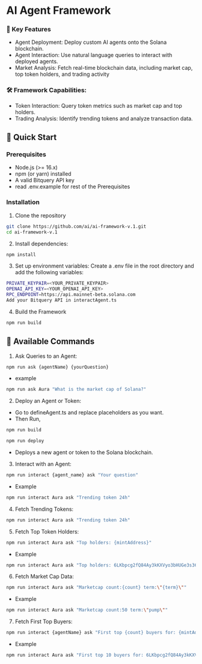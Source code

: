 
# AI Agent Framework


### 🌟 Key Features
- Agent Deployment: Deploy custom AI agents onto the Solana blockchain.
- Agent Interaction: Use natural language queries to interact with deployed agents.
- Market Analysis: Fetch real-time blockchain data, including market cap, top token holders, and trading activity


### 🛠 Framework Capabilities:
- Token Interaction: Query token metrics such as market cap and top holders.
- Trading Analysis: Identify trending tokens and analyze transaction data.


## 🚀 Quick Start
### Prerequisites
- Node.js (>= 16.x)
- npm (or yarn) installed
- A valid Bitquery API key
- read .env.example for rest of the Prerequisites

### Installation 
1. Clone the repository
``` bash 
git clone https://github.com/ai/ai-framework-v.1.git
cd ai-framework-v.1
```
2. Install dependencies:
``` bash
npm install
```
3. Set up environment variables: Create a .env file in the root directory and add the following variables:
 
```bash
PRIVATE_KEYPAIR=<YOUR_PRIVATE_KEYPAIR>
OPENAI_API_KEY=<YOUR_OPENAI_API_KEY> 
RPC_ENDPOINT=https://api.mainnet-beta.solana.com 
Add your Bitquery API in interactAgent.ts 
```
4. Build the Framework
```bash
npm run build
```

## 📜 Available Commands
1. Ask Queries to an Agent:
```bash
npm run ask {agentName} {yourQuestion}
```
   - example
   ```bash
   npm run ask Aura "What is the market cap of Solana?"
```
2. Deploy an Agent or Token:
- Go to defineAgent.ts and replace placeholders as you want. 
- Then Run,
```bash 
npm run build 
```
```bash
npm run deploy
```
- Deploys a new agent or token to the Solana blockchain.

3. Interact with an Agent:
```bash
npm run interact {agent_name} ask "Your question"
```
- Example 
```bash
npm run interact Aura ask "Trending token 24h"
```
4. Fetch Trending Tokens:
```bash 
npm run interact Aura ask "Trending token 24h"
```
5. Fetch Top Token Holders:
```bash
npm run interact Aura ask "Top holders: {mintAddress}"
```
- Example 
```bash
npm run interact Aura ask "Top holders: 6LKbpcg2fQ84Ay3kKXVyo3bHUGe3s36g9EVbKYSupump"
```
6. Fetch Market Cap Data:
```bash
npm run interact Aura ask "Marketcap count:{count} term:\"{term}\""
``` 
- Example
```bash
npm run interact Aura ask "Marketcap count:50 term:\"pump\""
```
7. Fetch First Top Buyers:
```bash
npm run interact {agentName} ask "First top {count} buyers for: {mintAddress}"
```
- Example 
```bash 
npm run interact Aura ask "First top 10 buyers for: 6LKbpcg2fQ84Ay3kKXVyo3bHUGe3s36g9EVbKYSupump"
```